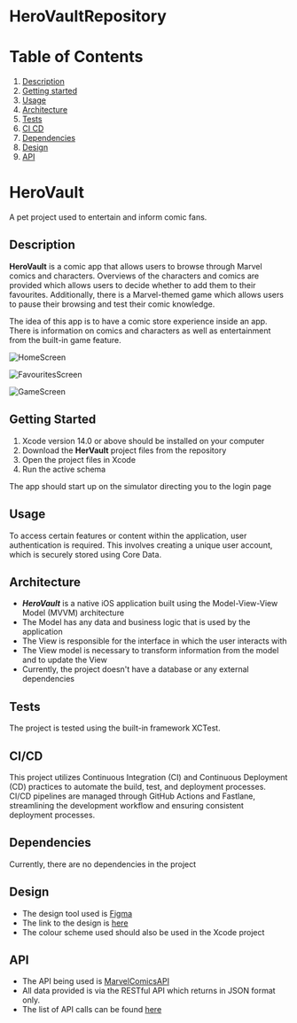 # HeroVaultRepository

# Table of Contents
1. [Description](#description)
2. [Getting started](#getting-started)
3. [Usage](#usage)
4. [Architecture](#architecture)
5. [Tests](#tests)
6. [CI CD](#tests)
7. [Dependencies](#dependencies)
8. [Design](#design)
9. [API](#api)

# HeroVault
A pet project used to entertain and inform comic fans.

## Description

<b>HeroVault</b> is a comic app that allows users to browse through Marvel comics and characters. Overviews of the characters and comics are provided which allows users to decide whether to add them to their favourites. Additionally, there is a Marvel-themed game which allows users to pause their browsing and test their comic knowledge. 

The idea of this app is to have a comic store experience inside an app. There is information on comics and characters as well as entertainment from the built-in game feature. 

![HomeScreen](https://github.com/giacatano/HeroVaultRepository/assets/142597978/8c734a99-3adb-47dd-8958-96174fd42104)

![FavouritesScreen](https://github.com/giacatano/HeroVaultRepository/assets/142597978/71514e24-b602-49a4-8152-954430e1b295)

![GameScreen](https://github.com/giacatano/HeroVaultRepository/assets/142597978/a93c46da-274e-46a2-a908-c9fa159e95bc)


## Getting Started

1. Xcode version 14.0 or above should be installed on your computer
2. Download the <b>HerVault</b> project files from the repository
3. Open the project files in Xcode
4. Run the active schema

The app should start up on the simulator directing you to the login page

## Usage

To access certain features or content within the application, user authentication is required. This involves creating a unique user account, which is securely stored using Core Data.

## Architecture

- <b><i>HeroVault</i></b> is a native iOS application built using the Model-View-View Model (MVVM) architecture
- The Model has any data and business logic that is used by the application
- The View is responsible for the interface in which the user interacts with
- The View model is necessary to transform information from the model and to update the View
- Currently, the project doesn't have a database or any external dependencies

<!-- ## Structure

- "AbstractInterfaces": Files pertaining 
- "Resources": Non-code files that are used by the project. This includes images, videos and other assets
- "Config":
- "Views": 
- "UserInterfaces":
- "Models"
    - "ApiModels":
    - "ViewModels":
- "Utilities": -->

## Tests
The project is tested using the built-in framework XCTest.

## CI/CD

This project utilizes Continuous Integration (CI) and Continuous Deployment (CD) practices to automate the build, test, and deployment processes. CI/CD pipelines are managed through GitHub Actions and Fastlane, streamlining the development workflow and ensuring consistent deployment processes.

## Dependencies

Currently, there are no dependencies in the project

## Design

- The design tool used is [Figma](https://www.figma.com)
- The link to the design is [here](https://www.figma.com/file/m8iZXD0DrLYiKyclhNI7RO/Marvel-App?type=design&node-id=0-1&mode=design&t=ZKrxWB460JuuS4Sf-0)
- The colour scheme used should also be used in the Xcode project

## API
- The API being used is [MarvelComicsAPI](https://developer.marvel.com/)
- All data provided is via the RESTful API which returns in JSON format only.
- The list of API calls can be found [here](https://developer.marvel.com/docs)
